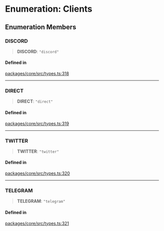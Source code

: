 # Enumeration: Clients

## Enumeration Members

### DISCORD

> **DISCORD**: `"discord"`

#### Defined in

[packages/core/src/types.ts:318](https://github.com/ai16z/eliza/blob/main/packages/core/src/types.ts#L318)

---

### DIRECT

> **DIRECT**: `"direct"`

#### Defined in

[packages/core/src/types.ts:319](https://github.com/ai16z/eliza/blob/main/packages/core/src/types.ts#L319)

---

### TWITTER

> **TWITTER**: `"twitter"`

#### Defined in

[packages/core/src/types.ts:320](https://github.com/ai16z/eliza/blob/main/packages/core/src/types.ts#L320)

---

### TELEGRAM

> **TELEGRAM**: `"telegram"`

#### Defined in

[packages/core/src/types.ts:321](https://github.com/ai16z/eliza/blob/main/packages/core/src/types.ts#L321)
